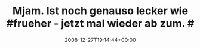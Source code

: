---
retweeted: false
source: <a href="http://twitter.com" rel="nofollow">Twitter Web Client</a>
entities:
  hashtags:
  - text: frueher
    indices:
    - '34'
    - '42'
  - text: 25c3
    indices:
    - '70'
    - '75'
  symbols: []
  user_mentions: []
  urls: []
display_text_range:
- '0'
- '75'
favorite_count: '0'
id_str: '1081168582'
truncated: false
retweet_count: '0'
id: '1081168582'
created_at: Sat Dec 27 19:14:44 +0000 2008
favorited: false
full_text: 'Mjam. Ist noch genauso lecker wie #frueher - jetzt mal wieder ab zum.
  #25c3'
lang: de
tags:
- frueher
- 25c3
- pesos/twitter
date: '2008-12-27T19:14:44+00:00'
src: https://twitter.com/bascht/status/1081168582
original_url: https://twitter.com/bascht/status/1081168582
type: twitter_tweet
text: 'Mjam. Ist noch genauso lecker wie #frueher - jetzt mal wieder ab zum. #25c3'
title: 'Mjam. Ist noch genauso lecker wie #frueher - jetzt mal wieder ab zum. #'

---
